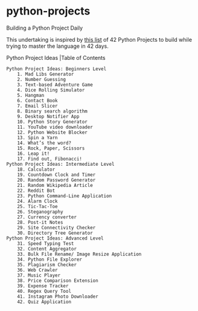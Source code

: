 # python-projects
Building a Python Project Daily

This undertaking is inspired by [this list](https://www.upgrad.com/blog/python-projects-ideas-topics-beginners/#4_Dice_Rolling_Simulator) of 42 Python Projects to build while trying to master the language in 42 days.


Python Project Ideas |Table of Contents

    Python Project Ideas: Beginners Level
        1. Mad Libs Generator
        2. Number Guessing
        3. Text-based Adventure Game
        4. Dice Rolling Simulator
        5. Hangman
        6. Contact Book
        7. Email Slicer
        8. Binary search algorithm
        9. Desktop Notifier App
        10. Python Story Generator
        11. YouTube video downloader
        12. Python Website Blocker
        13. Spin a Yarn
        14. What’s the word?
        15. Rock, Paper, Scissors
        16. Leap it!
        17. Find out, Fibonacci!
    Python Project Ideas: Intermediate Level
        18. Calculator
        19. Countdown Clock and Timer
        20. Random Password Generator
        21. Random Wikipedia Article
        22. Reddit Bot
        23. Python Command-Line Application
        24. Alarm Clock
        25. Tic-Tac-Toe
        26. Steganography
        27. Currency converter
        28. Post-it Notes
        29. Site Connectivity Checker
        30. Directory Tree Generator
    Python Project Ideas: Advanced Level
        31. Speed Typing Test
        32. Content Aggregator
        33. Bulk File Rename/ Image Resize Application
        34. Python File Explorer
        35. Plagiarism Checker
        36. Web Crawler
        37. Music Player
        38. Price Comparison Extension
        39. Expense Tracker
        40. Regex Query Tool
        41. Instagram Photo Downloader
        42. Quiz Application

